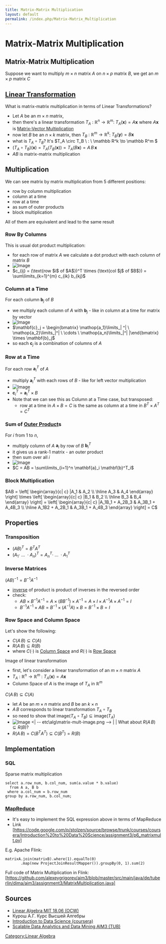 ```yaml
---
title: Matrix-Matrix Multiplication
layout: default
permalink: /index.php/Matrix-Matrix_Multiplication
---
```


# Matrix-Matrix Multiplication

## Matrix-Matrix Multiplication
Suppose we want to multiply $m \times n$ matrix $A$ on $n \times p$ matrix $B$, we get an $m \times p$ matrix $C$


## [Linear Transformation](Linear_Transformation)
What is matrix-matrix multiplication in terms of Linear Transformations?
- Let $A$ be an $m \times n$ matrix, 
- then there's a linear transformation $T_A \ : \ \mathbb R^n \to \mathbb R^m$: $T_A(\mathbf x) = A \mathbf x$ where $A \mathbf x$ is [Matrix-Vector Multiplication](Matrix-Vector_Multiplication)
- now let $B$ be an $n \times k$ matrix, then $T_B \ : \ \mathbb R^m \to \mathbb R^k$: $T_B(\mathbf y) = B \mathbf x$
- what is $T_A \circ T_B$? It's $T_A \circ T_B \ : \ \mathbb R^k \to \mathbb R^m $
- $(T_A \circ T_B)(\mathbf x) = T_A \big( T_B(\mathbf x) \big) = T_A \big( B \mathbf x \big) = A \, B \, \mathbf x$
- $AB$ is matrix-matrix multiplication


## Multiplication
We can see matrix by matrix multiplication from 5 different positions:
- row by column multiplication
- column at a time
- row at a time
- as sum of outer products
- block multiplication

All of them are equivalent and lead to the same result


### Row By Columns
This is usual dot product multiplication: 
- for each row of matrix $A$ we calculate a dot product with each column of matrix $B$
- <img src="http://habrastorage.org/files/bad/3a8/b38/bad3a8b38db64a918543146979adcea0.png" alt="Image">
- $c_{ij} = (\text{row $i$ of $A$})^T \times (\text{col $j$ of $B$}) = \sum\limits_{k=1}^{m} c_{ik} b_{kj}$


### Column at a Time
For each column $\mathbf{b}_j$ of $B$ 
- we multiply each column of $A$ with $\mathbf{b}_j$ - like in column at a time for matrix by vector
- <img src="http://habrastorage.org/files/fe8/ffb/fb9/fe8ffbfb9ede4ad18a868024f8e791a1.png" alt="Image">
- $\mathbf{c}_j = \begin{bmatrix}
\mathop{a_1}\limits_| ^| \ \mathop{a_2}\limits_|^| \ \cdots \  \mathop{a_n}\limits_|^|  |\end{bmatrix} \times \mathbf{b}_j$
- so each $\mathbf{c}_j$ is a combination of columns of $A$


### Row at a Time
For each row $\mathbf{a}^T_i$ of $A$
- multiply $\mathbf{a}^T_i$ with each rows of $B$ - like for left vector multiplication
- <img src="http://habrastorage.org/files/9ac/c1a/b9d/9acc1ab9d7784a96b3e42f72fe4f1882.png" alt="Image">
- $\mathbf{c}^T_i = \mathbf{a}^T_i \times B$
- Note that we can see this as Column at a Time case, but transposed:
  - row at a time in $A\times B = C$ is the same as column at a time in $B^T \times A^T = C^T$


### Sum of [Outer Product](Outer_Product)s
For $i$ from 1 to $n$, 
- multiply column of $A$ $\mathbf{a}_i$ by row of $B$ $\mathbf{b}^T_i$
- it gives us a rank-1 matrix - an outer product
- then sum over all $i$
- <img src="http://habrastorage.org/files/c8c/6b7/90c/c8c6b790cafc4240b41015c484fdb4f2.png" alt="Image">
- $C = AB = \sum\limits_{i=1}^n \mathbf{a}_i \mathbf{b}^T_i$


### Block Multiplication
$AB = \left[ \begin{array}{c| c} |A_1 & A_2 \\
\hline
A_3 & A_4
\end{array} \right] \times 
\left[ \begin{array}{c| c} |B_1 & B_2 \\
\hline
B_3 & B_4
\end{array} \right] = 
\left[ \begin{array}{c| c} |A_1B_1 + A_2B_3 & A_3B_1 + A_4B_3 \\
\hline
A_1B2 + A_2B_1 & A_3B_1 + A_4B_3
\end{array} \right] = C$



## Properties
### Transposition
- $(AB)^T = B^T A^T$
- $(A_1 \cdot \ ... \ \cdot A_n)^T = A_n^T \cdot \ ... \ \cdot A_1^T$


### Inverse Matrices
$(AB)^{-1} = B^{-1} A^{-1}$ 
- [inverse](Inverse_Matrices) of product is product of inverses in the reversed order 
- check: 
  - $AB \times B^{-1} A^{-1} = A \times (B  B^{-1}) \times A^{-1} = A \times I \times A^{-1} A \times A^{-1} = I$
  - $B^{-1} A^{-1} \times AB = B^{-1} \times (A^{-1} A) \times B = B^{-1} \times B = I$


### Row Space and Column Space
Let's show the following:
- $C(A\, B) \subseteq C(A)$
- $R(A \, B) \subseteq R(B)$
- where $C(\cdot)$ is [Column Space](Column_Space) and $R(\cdot)$ is [Row Space](Row_Space)


Image of linear transformation
- first, let's consider a linear transformation of an $m \times n$ matrix $A$
- $T_A \ : \ \mathbb R^n \to \mathbb R^m$ : $T_A(\mathbf x) = A \mathbf x$
- Column Space of $A$ is the image of $T_A$ in $\mathbb R^m$ 


$C(A\, B) \subseteq C(A)$
- let $A$ be an $m \times n$ matrix and $B$ be an $k \times n$
- $A \, B$ corresponds to linear transformation $T_A \circ T_B$
- so need to show that $\text{image}(T_A \circ T_B) \subseteq \text{image}(T_A)$
- <img src="http://habrastorage.org/files/693/fc9/9de/693fc99de6f7493d97e571e0a3b3e0c8.png" alt="Image"> <|  -- etc\alg\matrix-mult-image.png --> | |
What about $R(A \, B) \subseteq R(B)$?
- $R(A \, B) = C(B^T A^T) \subseteq C(B^T) = R(B)$



## Implementation
### SQL
Sparse matrix multiplication
```scdoc
select a.row_num, b.col_num, sum(a.value * b.value)
  from A a, B b
 where a.col_num = b.row_num
group by a.row_num, b.col_num;
```


### [MapReduce](MapReduce)
- It's easy to implement the SQL expression above in terms of MapReduce
- Link [https://code.google.com/p/stolzen/source/browse/trunk/courses/coursera/Introduction%20to%20Data%20Science/assignment3/p6_matrixmult.py]


E.g. Apache Flink:

```text only
matrixA.join(matrixB).where(1).equalTo(0)
       .map(new ProjectJoinResultMapper()).groupBy(0, 1).sum(2)
```


Full code of Matrix Multiplication in Flink: [https://github.com/alexeygrigorev/aim3/blob/master/src/main/java/de/tuberlin/dima/aim3/assignment3/MatrixMultiplication.java]




## Sources
- [Linear Algebra MIT 18.06 (OCW)](Linear_Algebra_MIT_18.06_(OCW))
- Курош А.Г. Курс Высшей Алгебры
- [Introduction to Data Science (coursera)](Introduction_to_Data_Science_(coursera))
- [Scalable Data Analytics and Data Mining AIM3 (TUB)](Scalable_Data_Analytics_and_Data_Mining_AIM3_(TUB))

[Category:Linear Algebra](Category_Linear_Algebra)